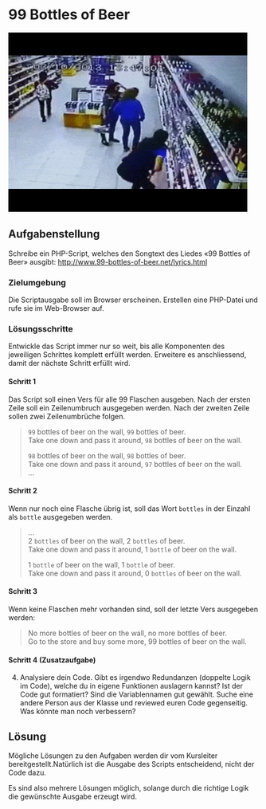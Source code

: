 # 99 Bottles of Beer

![](res/beers.gif)

## Aufgabenstellung

Schreibe ein PHP-Script, welches den Songtext des Liedes «99 Bottles of Beer» ausgibt: http://www.99-bottles-of-beer.net/lyrics.html

### Zielumgebung

Die Scriptausgabe soll im Browser erscheinen. Erstellen eine PHP-Datei und rufe sie im Web-Browser auf.

### Lösungsschritte

Entwickle das Script immer nur so weit, bis alle Komponenten des jeweiligen Schrittes komplett erfüllt werden. Erweitere es anschliessend, damit der nächste Schritt erfüllt wird.

#### Schritt 1
Das Script soll einen Vers für alle 99 Flaschen ausgeben.
Nach der ersten Zeile soll ein Zeilenumbruch ausgegeben werden. Nach der zweiten Zeile sollen zwei Zeilenumbrüche folgen.

> `99` bottles of beer on the wall, `99` bottles of beer.<br />
>Take one down and pass it around, `98` bottles of beer on the wall.
>
>`98` bottles of beer on the wall, `98` bottles of beer.<br />
>Take one down and pass it around, `97` bottles of beer on the wall.<br />
> ...

#### Schritt 2

Wenn nur noch eine Flasche übrig ist, soll das Wort `bottles` in der Einzahl als `bottle` ausgegeben werden.

> ...<br />
>2 `bottles` of beer on the wall, 2 `bottles` of beer.<br />
>Take one down and pass it around, 1 `bottle` of beer on the wall.<br />
>
>1 `bottle` of beer on the wall, 1 `bottle` of beer.<br />
>Take one down and pass it around, 0 `bottles` of beer on the wall.<br />

#### Schritt 3

Wenn keine Flaschen mehr vorhanden sind, soll der letzte Vers ausgegeben werden:

> No more bottles of beer on the wall, no more bottles of beer. <br />
> Go to the store and buy some more, 99 bottles of beer on the wall.

#### Schritt 4 (Zusatzaufgabe)

4. Analysiere dein Code. Gibt es irgendwo Redundanzen (doppelte Logik im Code), welche du in eigene Funktionen auslagern kannst? Ist der Code gut formatiert? Sind die Variablennamen gut gewählt. Suche eine andere Person aus der Klasse und reviewed euren Code gegenseitig. Was könnte man noch verbessern?

## Lösung

Mögliche Lösungen zu den Aufgaben werden dir vom Kursleiter bereitgestellt.Natürlich ist die Ausgabe des Scripts entscheidend, nicht der Code dazu.

Es sind also mehrere Lösungen möglich, solange durch die richtige Logik die gewünschte Ausgabe erzeugt wird.
